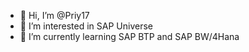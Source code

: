 - 👋 Hi, I’m @Priy17
- 👀 I’m interested in SAP Universe
- 🌱 I’m currently learning SAP BTP and SAP BW/4Hana


<!---
Priy17/Priy17 is a ✨ special ✨ repository because its `README.md` (this file) appears on your GitHub profile.
You can click the Preview link to take a look at your changes.
--->
